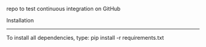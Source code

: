 repo to test continuous integration on GitHub

Installation
____________
To install all dependencies, type:
pip install -r requirements.txt
